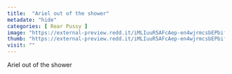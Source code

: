 ```yaml
---
title:  "Ariel out of the shower"
metadate: "hide"
categories: [ Rear Pussy ]
image: "https://external-preview.redd.it/iMLIuuR5AFcAep-en4wjrmcsbEPbifFuaSIO1SLAbOw.jpg?auto=webp&s=b132ed5580362365cd4263e947d019d6c78b81cb"
thumb: "https://external-preview.redd.it/iMLIuuR5AFcAep-en4wjrmcsbEPbifFuaSIO1SLAbOw.jpg?width=640&crop=smart&auto=webp&s=804f6b6379dfa0cc525bc1b919255cf36e1c2b82"
visit: ""
---
```

Ariel out of the shower
